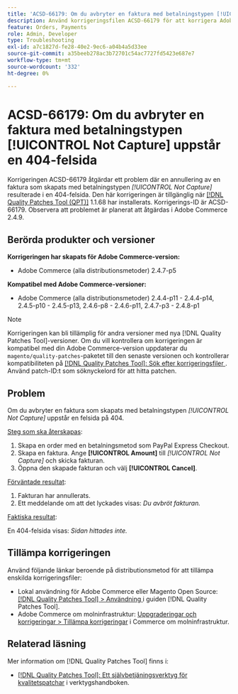 ```yaml
---
title: 'ACSD-66179: Om du avbryter en faktura med betalningstypen [!UICONTROL Not Capture] uppstår en 404-felsida'
description: Använd korrigeringsfilen ACSD-66179 för att korrigera Adobe Commerce-problemet där annullering av en faktura med betalningstypen [!UICONTROL Not Capture] ledde till en felsida på 404.
feature: Orders, Payments
role: Admin, Developer
type: Troubleshooting
exl-id: a7c1827d-fe28-40e2-9ec6-a04b4a5d33ee
source-git-commit: a35beeb278ac3b72701c54ac7727fd5423e687e7
workflow-type: tm+mt
source-wordcount: '332'
ht-degree: 0%

---
```


# ACSD-66179: Om du avbryter en faktura med betalningstypen [!UICONTROL Not Capture] uppstår en 404-felsida

Korrigeringen ACSD-66179 åtgärdar ett problem där en annullering av en faktura som skapats med betalningstypen *[!UICONTROL Not Capture]* resulterade i en 404-felsida. Den här korrigeringen är tillgänglig när [[!DNL Quality Patches Tool (QPT)]](/help/tools/quality-patches-tool/quality-patches-tool-to-self-serve-quality-patches.md) 1.1.68 har installerats. Korrigerings-ID är ACSD-66179. Observera att problemet är planerat att åtgärdas i Adobe Commerce 2.4.9.

## Berörda produkter och versioner

**Korrigeringen har skapats för Adobe Commerce-version:**

* Adobe Commerce (alla distributionsmetoder) 2.4.7-p5

**Kompatibel med Adobe Commerce-versioner:**

* Adobe Commerce (alla distributionsmetoder) 2.4.4-p11 - 2.4.4-p14, 2.4.5-p10 - 2.4.5-p13, 2.4.6-p8 - 2.4.6-p11, 2.4.7-p3 - 2.4.8-p1

>[!NOTE]
>
>Korrigeringen kan bli tillämplig för andra versioner med nya [!DNL Quality Patches Tool]-versioner. Om du vill kontrollera om korrigeringen är kompatibel med din Adobe Commerce-version uppdaterar du `magento/quality-patches`-paketet till den senaste versionen och kontrollerar kompatibiliteten på [[!DNL Quality Patches Tool]: Sök efter korrigeringsfiler ](https://experienceleague.adobe.com/tools/commerce-quality-patches/index.html). Använd patch-ID:t som söknyckelord för att hitta patchen.

## Problem

Om du avbryter en faktura som skapats med betalningstypen *[!UICONTROL Not Capture]* uppstår en felsida på 404.

<u>Steg som ska återskapas</u>:

1. Skapa en order med en betalningsmetod som PayPal Express Checkout.
1. Skapa en faktura. Ange **[!UICONTROL Amount]** till *[!UICONTROL Not Capture]* och skicka fakturan.
1. Öppna den skapade fakturan och välj **[!UICONTROL Cancel]**.

<u>Förväntade resultat</u>:

1. Fakturan har annullerats.
1. Ett meddelande om att det lyckades visas: *Du avbröt fakturan.*

<u>Faktiska resultat</u>:

En 404-felsida visas: *Sidan hittades inte.*

## Tillämpa korrigeringen

Använd följande länkar beroende på distributionsmetod för att tillämpa enskilda korrigeringsfiler:

* Lokal användning för Adobe Commerce eller Magento Open Source: [[!DNL Quality Patches Tool] > Användning ](/help/tools/quality-patches-tool/usage.md) i guiden [!DNL Quality Patches Tool].
* Adobe Commerce om molninfrastruktur: [Uppgraderingar och korrigeringar > Tillämpa korrigeringar](https://experienceleague.adobe.com/docs/commerce-cloud-service/user-guide/develop/upgrade/apply-patches.html) i Commerce om molninfrastruktur.

## Relaterad läsning

Mer information om [!DNL Quality Patches Tool] finns i:

* [[!DNL Quality Patches Tool]: Ett självbetjäningsverktyg för kvalitetspatchar](/help/tools/quality-patches-tool/quality-patches-tool-to-self-serve-quality-patches.md) i verktygshandboken.
